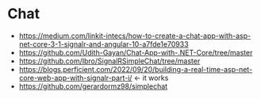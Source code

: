 # Chat

- <https://medium.com/linkit-intecs/how-to-create-a-chat-app-with-asp-net-core-3-1-signalr-and-angular-10-a7fde1e70933>
- <https://github.com/Udith-Gayan/Chat-App-with-.NET-Core/tree/master>
- <https://github.com/Ibro/SignalRSimpleChat/tree/master>
- <https://blogs.perficient.com/2022/09/20/building-a-real-time-asp-net-core-web-app-with-signalr-part-i/> <- it works
- <https://github.com/gerardormz98/simplechat>
